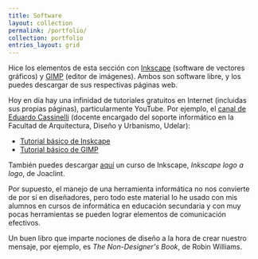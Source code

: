 ```yaml
---
title: Software
layout: collection
permalink: /portfolio/
collection: portfolio
entries_layout: grid
---
```


Hice los elementos de esta sección con [Inkscape](https://inkscape.org/) (software de vectores gráficos) y [GIMP](https://www.gimp.org/) (editor de imágenes). Ambos son software libre, y los puedes descargar de sus respectivas páginas web.

Hoy en día hay una infinidad de tutoriales gratuitos en Internet (incluidas sus propias páginas), particularmente YouTube. Por ejemplo, el [canal de Eduardo Cassinelli](https://www.youtube.com/user/educazz/featured) (docente encargado del soporte informático en la Facultad de Arquitectura, Diseño y Urbanismo, Udelar):

- [Tutorial básico de Inskcape](https://www.youtube.com/watch?v=E2N3coibhYE)
- [Tutorial básico de GIMP](https://www.youtube.com/watch?v=kc3VdUkYZA8)

También puedes descargar [aquí](https://joaclintistgud.wordpress.com/2008/05/06/curso-de-inkscape-logo-a-logo/) un curso de Inkscape, _Inkscape logo a logo_, de Joaclint.

Por supuesto, el manejo de una herramienta informática no nos convierte de por sí en diseñadores, pero todo este material lo he usado con mis alumnos en cursos de informática en educación secundaria y con muy pocas herramientas se pueden lograr elementos de comunicación efectivos.

Un buen libro que imparte nociones de diseño a la hora de crear nuestro mensaje, por ejemplo, es _The Non-Designer's Book_, de Robin Williams.
